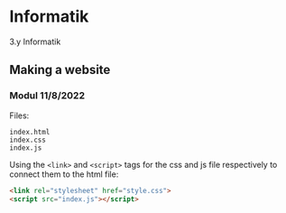 # Informatik

3.y Informatik  

## Making a website

### Modul 11/8/2022

Files:

```text
index.html
index.css
index.js
```

Using the `<link>` and `<script>` tags for the css and js file respectively to connect them
to the html file:

```html
<link rel="stylesheet" href="style.css">
<script src="index.js"></script>
```
